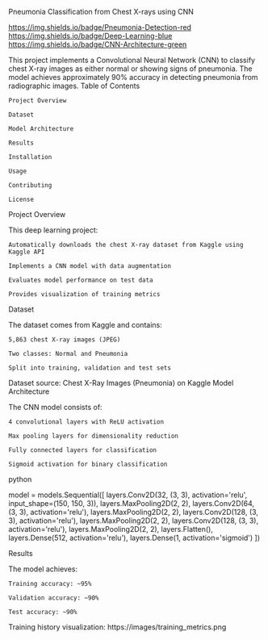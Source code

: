 Pneumonia Classification from Chest X-rays using CNN

https://img.shields.io/badge/Pneumonia-Detection-red
https://img.shields.io/badge/Deep-Learning-blue
https://img.shields.io/badge/CNN-Architecture-green

This project implements a Convolutional Neural Network (CNN) to classify chest X-ray images as either normal or showing signs of pneumonia. The model achieves approximately 90% accuracy in detecting pneumonia from radiographic images.
Table of Contents

    Project Overview

    Dataset

    Model Architecture

    Results

    Installation

    Usage

    Contributing

    License

Project Overview

This deep learning project:

    Automatically downloads the chest X-ray dataset from Kaggle using Kaggle API

    Implements a CNN model with data augmentation

    Evaluates model performance on test data

    Provides visualization of training metrics

Dataset

The dataset comes from Kaggle and contains:

    5,863 chest X-ray images (JPEG)

    Two classes: Normal and Pneumonia

    Split into training, validation and test sets

Dataset source: Chest X-Ray Images (Pneumonia) on Kaggle
Model Architecture

The CNN model consists of:

    4 convolutional layers with ReLU activation

    Max pooling layers for dimensionality reduction

    Fully connected layers for classification

    Sigmoid activation for binary classification

python

model = models.Sequential([
    layers.Conv2D(32, (3, 3), activation='relu', input_shape=(150, 150, 3)),
    layers.MaxPooling2D(2, 2),
    layers.Conv2D(64, (3, 3), activation='relu'),
    layers.MaxPooling2D(2, 2),
    layers.Conv2D(128, (3, 3), activation='relu'),
    layers.MaxPooling2D(2, 2),
    layers.Conv2D(128, (3, 3), activation='relu'),
    layers.MaxPooling2D(2, 2),
    layers.Flatten(),
    layers.Dense(512, activation='relu'),
    layers.Dense(1, activation='sigmoid')
])

Results

The model achieves:

    Training accuracy: ~95%

    Validation accuracy: ~90%

    Test accuracy: ~90%

Training history visualization:
https://images/training_metrics.png
